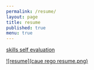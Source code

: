 ```yaml
---
permalink: /resume/
layout: page
title: resume
published: true
menu: true
---
```


[skills self evaluation](http://s.cregox.com/skills)

[![resume](caue rego resume.png)](https://docs.google.com/drawings/d/1qHSJu3dVmyPC8zbCDQdDjuZ2mtdECjZPBjPQb_tOWDQ/edit?usp=sharing)
